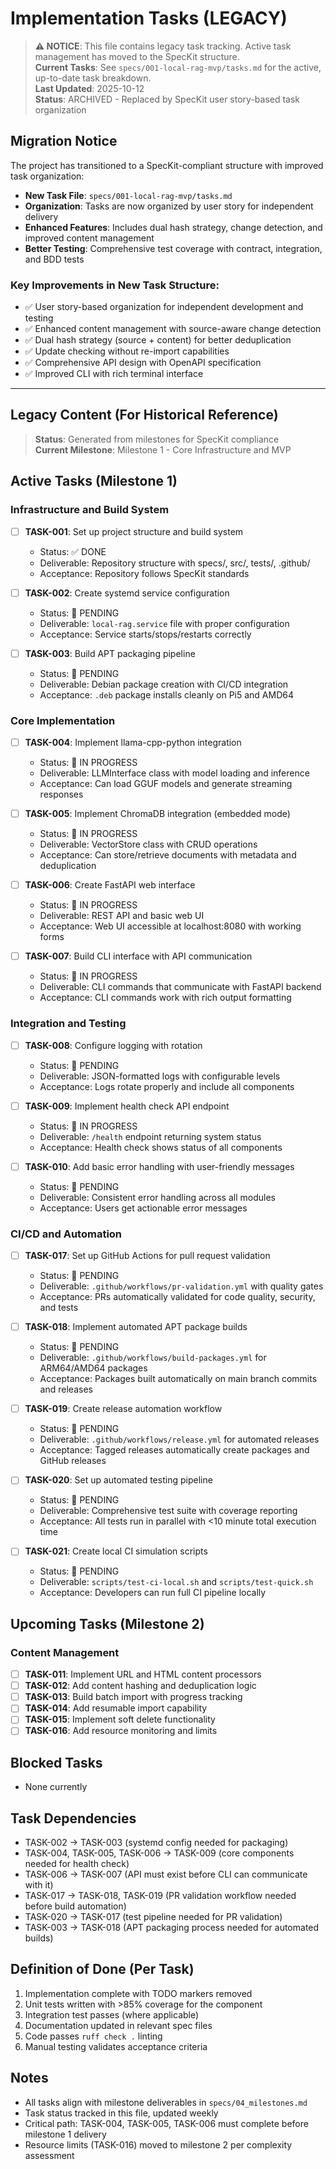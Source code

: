 # Implementation Tasks (LEGACY)

> **⚠️ NOTICE**: This file contains legacy task tracking. Active task management has moved to the SpecKit structure.  
> **Current Tasks**: See `specs/001-local-rag-mvp/tasks.md` for the active, up-to-date task breakdown.  
> **Last Updated**: 2025-10-12  
> **Status**: ARCHIVED - Replaced by SpecKit user story-based task organization

## Migration Notice

The project has transitioned to a SpecKit-compliant structure with improved task organization:

- **New Task File**: `specs/001-local-rag-mvp/tasks.md`
- **Organization**: Tasks are now organized by user story for independent delivery
- **Enhanced Features**: Includes dual hash strategy, change detection, and improved content management
- **Better Testing**: Comprehensive test coverage with contract, integration, and BDD tests

### Key Improvements in New Task Structure:

- ✅ User story-based organization for independent development and testing
- ✅ Enhanced content management with source-aware change detection
- ✅ Dual hash strategy (source + content) for better deduplication
- ✅ Update checking without re-import capabilities
- ✅ Comprehensive API design with OpenAPI specification
- ✅ Improved CLI with rich terminal interface

---

## Legacy Content (For Historical Reference)

> **Status**: Generated from milestones for SpecKit compliance  
> **Current Milestone**: Milestone 1 - Core Infrastructure and MVP

## Active Tasks (Milestone 1)

### Infrastructure and Build System

- [ ] **TASK-001**: Set up project structure and build system

  - Status: ✅ DONE
  - Deliverable: Repository structure with specs/, src/, tests/, .github/
  - Acceptance: Repository follows SpecKit standards

- [ ] **TASK-002**: Create systemd service configuration

  - Status: 🔄 PENDING
  - Deliverable: `local-rag.service` file with proper configuration
  - Acceptance: Service starts/stops/restarts correctly

- [ ] **TASK-003**: Build APT packaging pipeline
  - Status: 🔄 PENDING
  - Deliverable: Debian package creation with CI/CD integration
  - Acceptance: `.deb` package installs cleanly on Pi5 and AMD64

### Core Implementation

- [ ] **TASK-004**: Implement llama-cpp-python integration

  - Status: 🔄 IN PROGRESS
  - Deliverable: LLMInterface class with model loading and inference
  - Acceptance: Can load GGUF models and generate streaming responses

- [ ] **TASK-005**: Implement ChromaDB integration (embedded mode)

  - Status: 🔄 IN PROGRESS
  - Deliverable: VectorStore class with CRUD operations
  - Acceptance: Can store/retrieve documents with metadata and deduplication

- [ ] **TASK-006**: Create FastAPI web interface

  - Status: 🔄 IN PROGRESS
  - Deliverable: REST API and basic web UI
  - Acceptance: Web UI accessible at localhost:8080 with working forms

- [ ] **TASK-007**: Build CLI interface with API communication
  - Status: 🔄 IN PROGRESS
  - Deliverable: CLI commands that communicate with FastAPI backend
  - Acceptance: CLI commands work with rich output formatting

### Integration and Testing

- [ ] **TASK-008**: Configure logging with rotation

  - Status: 🔄 PENDING
  - Deliverable: JSON-formatted logs with configurable levels
  - Acceptance: Logs rotate properly and include all components

- [ ] **TASK-009**: Implement health check API endpoint

  - Status: 🔄 IN PROGRESS
  - Deliverable: `/health` endpoint returning system status
  - Acceptance: Health check shows status of all components

- [ ] **TASK-010**: Add basic error handling with user-friendly messages
  - Status: 🔄 PENDING
  - Deliverable: Consistent error handling across all modules
  - Acceptance: Users get actionable error messages

### CI/CD and Automation

- [ ] **TASK-017**: Set up GitHub Actions for pull request validation

  - Status: 🔄 PENDING
  - Deliverable: `.github/workflows/pr-validation.yml` with quality gates
  - Acceptance: PRs automatically validated for code quality, security, and tests

- [ ] **TASK-018**: Implement automated APT package builds

  - Status: 🔄 PENDING
  - Deliverable: `.github/workflows/build-packages.yml` for ARM64/AMD64 packages
  - Acceptance: Packages built automatically on main branch commits and releases

- [ ] **TASK-019**: Create release automation workflow

  - Status: 🔄 PENDING
  - Deliverable: `.github/workflows/release.yml` for automated releases
  - Acceptance: Tagged releases automatically create packages and GitHub releases

- [ ] **TASK-020**: Set up automated testing pipeline

  - Status: 🔄 PENDING
  - Deliverable: Comprehensive test suite with coverage reporting
  - Acceptance: All tests run in parallel with <10 minute total execution time

- [ ] **TASK-021**: Create local CI simulation scripts
  - Status: 🔄 PENDING
  - Deliverable: `scripts/test-ci-local.sh` and `scripts/test-quick.sh`
  - Acceptance: Developers can run full CI pipeline locally

## Upcoming Tasks (Milestone 2)

### Content Management

- [ ] **TASK-011**: Implement URL and HTML content processors
- [ ] **TASK-012**: Add content hashing and deduplication logic
- [ ] **TASK-013**: Build batch import with progress tracking
- [ ] **TASK-014**: Add resumable import capability
- [ ] **TASK-015**: Implement soft delete functionality
- [ ] **TASK-016**: Add resource monitoring and limits

## Blocked Tasks

- None currently

## Task Dependencies

- TASK-002 → TASK-003 (systemd config needed for packaging)
- TASK-004, TASK-005, TASK-006 → TASK-009 (core components needed for health check)
- TASK-006 → TASK-007 (API must exist before CLI can communicate with it)
- TASK-017 → TASK-018, TASK-019 (PR validation workflow needed before build automation)
- TASK-020 → TASK-017 (test pipeline needed for PR validation)
- TASK-003 → TASK-018 (APT packaging process needed for automated builds)

## Definition of Done (Per Task)

1. Implementation complete with TODO markers removed
2. Unit tests written with >85% coverage for the component
3. Integration test passes (where applicable)
4. Documentation updated in relevant spec files
5. Code passes `ruff check .` linting
6. Manual testing validates acceptance criteria

## Notes

- All tasks align with milestone deliverables in `specs/04_milestones.md`
- Task status tracked in this file, updated weekly
- Critical path: TASK-004, TASK-005, TASK-006 must complete before milestone 1 delivery
- Resource limits (TASK-016) moved to milestone 2 per complexity assessment
